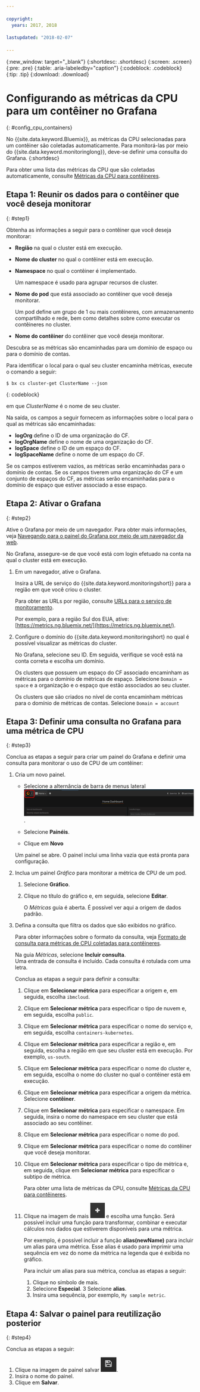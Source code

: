 ```yaml
---

copyright:
  years: 2017, 2018

lastupdated: "2018-02-07"

---
```


{:new_window: target="_blank"}
{:shortdesc: .shortdesc}
{:screen: .screen}
{:pre: .pre}
{:table: .aria-labeledby="caption"}
{:codeblock: .codeblock}
{:tip: .tip}
{:download: .download}


# Configurando as métricas da CPU para um contêiner no Grafana
{: #config_cpu_containers}

No {{site.data.keyword.Bluemix}}, as métricas da CPU selecionadas para um contêiner são coletadas
automaticamente. Para monitorá-las por meio do {{site.data.keyword.monitoringlong}}, deve-se definir
uma consulta do Grafana.
{:shortdesc}

Para obter uma lista das métricas da CPU que são coletadas automaticamente, consulte
[Métricas da CPU para contêineres](/docs/services/cloud-monitoring/containers/monitoring_containers_ov.html#cpu_metrics_containers).


## Etapa 1: Reunir os dados para o contêiner que você deseja monitorar
{: #step1}

Obtenha as informações a seguir para o contêiner que você deseja monitorar:

* **Região** na qual o cluster está em execução.
* **Nome do cluster** no qual o contêiner está em execução. 	
* **Namespace** no qual o contêiner é implementado. 

    Um namespace é usado para agrupar recursos de cluster.
	
* **Nome do pod** que está associado ao contêiner que você deseja monitorar. 

    Um pod define um grupo de 1 ou mais contêineres, com armazenamento compartilhado e rede, bem como
detalhes sobre como executar os contêineres no cluster.
	
* **Nome do contêiner** do contêiner que você deseja monitorar.

Descubra se as métricas são encaminhadas para um domínio de espaço ou para o domínio de contas.

Para identificar o local para o qual seu cluster encaminha métricas, execute o comando a seguir:

```
$ bx cs cluster-get ClusterName --json
```
{: codeblock}

em que *ClusterName* é o nome de seu cluster.

Na saída, os campos a seguir fornecem as informações sobre o local para o qual as métricas são encaminhadas:

* **logOrg** define o ID de uma organização do CF.
* **logOrgName** define o nome de uma organização do CF.
* **logSpace** define o ID de um espaço do CF.
* **logSpaceName** define o nome de um espaço do CF.

Se os campos estiverem vazios, as métricas serão encaminhadas para o domínio de contas.
Se os campos tiverem uma organização do CF e um conjunto de espaços do CF, as métricas serão encaminhadas para
o domínio de espaço que estiver associado a esse espaço.


## Etapa 2: Ativar o Grafana
{: #step2}

Ative o Grafana por meio de um navegador. Para obter mais informações, veja [Navegando para o painel do Grafana por meio de um navegador da web](/docs/services/cloud-monitoring/grafana/navigating_grafana.html#launch_grafana_from_browser).

No Grafana, assegure-se de que você está com login efetuado na conta na qual o cluster está em
execução. 

1. Em um navegador, ative o Grafana. 

    Insira a URL de serviço do {{site.data.keyword.monitoringshort}} para a região em que você criou o cluster. 
    
    Para obter as URLs por região, consulte
[URLs para o serviço de
monitoramento](/docs/services/cloud-monitoring/monitoring_ov.html#region).

    Por exemplo, para a região Sul dos EUA, ative:
[https://metrics.ng.bluemix.net/](https://metrics.ng.bluemix.net/).

2. Configure o domínio do {{site.data.keyword.monitoringshort} no qual é possível visualizar as
métricas do cluster.

    No Grafana, selecione seu ID. Em seguida, verifique se você está na conta correta e escolha um
domínio.

    Os clusters que possuem um espaço do CF associado encaminham as métricas para o domínio de
métricas de espaço. Selecione `Domain = space` e a organização e o espaço que estão
associados ao seu cluster.

    Os clusters que são criados no nível de conta encaminham métricas para o domínio de métricas de
contas. Selecione `Domain = account`




## Etapa 3: Definir uma consulta no Grafana para uma métrica de CPU
{: #step3}

Conclua as etapas a seguir para criar um painel do Grafana e definir uma consulta para monitorar o uso
de CPU de um contêiner:

1. Cria um novo painel.

    * Selecione a alternância de barra de menus lateral
![Barra de menus lateraldo Grafana](images/grafana_settings.gif "Barra de menus lateral do Grafana").

    * Selecione **Painéis**.
    * Clique em **Novo**

    Um painel se abre. O painel inclui uma linha vazia que está pronta para configuração.

2. Inclua um painel *Gráfico* para monitorar a métrica de CPU de um pod.

    1. Selecione **Gráfico**.

    2. Clique no título do gráfico e, em seguida, selecione **Editar**.

        O *Métricas* guia é aberta. É possível ver aqui a origem de dados padrão.

3. Defina a consulta que filtra os dados que são exibidos no gráfico. 

    Para obter informações sobre o formato da consulta, veja
[Formato de consulta
para métricas de CPU coletadas para contêineres](/docs/services/cloud-monitoring/reference/metrics_format.html#cpu_containers).

    Na guia *Métricas*, selecione **Incluir consulta**. </br>Uma entrada de consulta é incluído. Cada consulta é rotulada com uma letra.
	
	Conclua as etapas a seguir para definir a consulta:
	
    1. Clique em **Selecionar métrica** para especificar a origem e, em seguida,
escolha `ibmcloud`.
    
    2. Clique em **Selecionar métrica** para especificar o tipo de nuvem e, em
seguida, escolha `public`.
    
    3. Clique em **Selecionar métrica** para especificar o nome do serviço e, em seguida, escolha `containers-kubernetes`.
	
    4. Clique em **Selecionar métrica** para especificar a região e, em seguida,
escolha a região em que seu cluster está em execução. Por exemplo, `us-south`.
    
    5. Clique em **Selecionar métrica** para especificar o nome do cluster e, em
seguida, escolha o nome do cluster no qual o contêiner está em execução.
		
	6. Clique em **Selecionar métrica** para especificar a origem da métrica. Selecione
**contêiner**.
		
	7. Clique em **Selecionar métrica** para especificar o namespace. Em seguida,
insira o nome do namespace em seu cluster que está associado ao seu contêiner.
		
	8. Clique em **Selecionar métrica** para especificar o nome do pod.
	
	9. Clique em **Selecionar métrica** para especificar o nome do contêiner
que você deseja monitorar.
	
	10. Clique em **Selecionar métrica** para especificar o tipo de métrica e, em
seguida, clique em **Selecionar métrica** para especificar o subtipo de métrica.
	
	    Para obter uma lista de métricas da CPU, consulte
[Métricas da CPU para contêineres](/docs/services/cloud-monitoring/containers/monitoring_containers_ov.html#cpu_metrics_containers).
	
	11. Clique na imagem de mais ![Ícones Incluir](images/grafana_plus_image.gif "Imagem de mais") e escolha uma função. Será possível incluir uma função para transformar, combinar e executar cálculos nos dados que estiverem disponíveis para uma métrica.

        Por exemplo, é possível incluir a função **alias(newName)** para incluir um alias para uma métrica. Esse alias é usado para imprimir uma sequência em vez do nome da métrica na legenda que é exibida no gráfico.

        Para incluir um alias para sua métrica, conclua as etapas a seguir:

        1. Clique no símbolo de mais.
        2. Selecione **Especial**.
        3 Selecione **alias**.
        4. Insira uma sequência, por exemplo, `My sample metric`.


## Etapa 4: Salvar o painel para reutilização posterior
{: #step4}

Conclua as etapas
a seguir:

1. Clique na imagem de painel salvar ![Imagem de painel salvar](images/grafana_save_image.gif "Imagem de painel salvar").
2. Insira o nome do painel.
3. Clique em **Salvar**.

